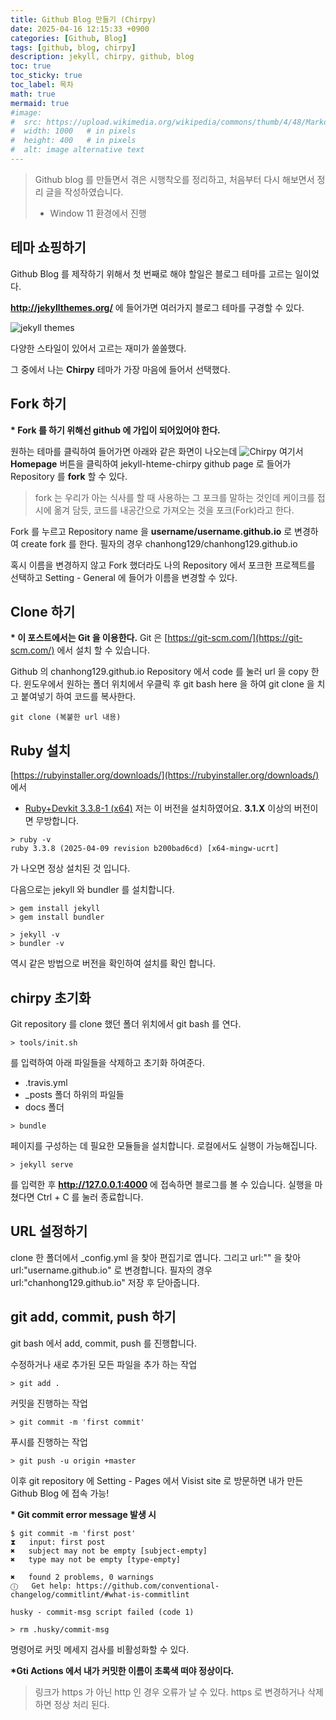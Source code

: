 ```yaml
---
title: Github Blog 만들기 (Chirpy)
date: 2025-04-16 12:15:33 +0900
categories: [Github, Blog]
tags: [github, blog, chirpy]
description: jekyll, chirpy, github, blog
toc: true
toc_sticky: true
toc_label: 목차
math: true
mermaid: true
#image:
#  src: https://upload.wikimedia.org/wikipedia/commons/thumb/4/48/Markdown-mark.svg/1200px-Markdown-mark.svg.png
#  width: 1000   # in pixels
#  height: 400   # in pixels
#  alt: image alternative text
---
```


> Github blog 를 만들면서 겪은 시행착오를 정리하고, 처음부터 다시 해보면서 정리 글을 작성하였습니다.
> - Window 11 환경에서 진행

## 테마 쇼핑하기
Github Blog 를 제작하기 위해서 첫 번째로 해야 할일은 블로그 테마를 고르는 일이었다. 

**http://jekyllthemes.org/** 에 들어가면 여러가지 블로그 테마를 구경할 수 있다. 

![jekyll themes](https://i.ibb.co/jvmZYYgH/image.png)

다양한 스타일이 있어서 고르는 재미가 쏠쏠했다.

그 중에서 나는 **Chirpy** 테마가 가장 마음에 들어서 선택했다.

## Fork 하기
**\* Fork 를 하기 위해선 github 에 가입이 되어있어야 한다.**

원하는 테마를 클릭하여 들어가면 아래와 같은 화면이 나오는데
![Chirpy](https://i.ibb.co/8HdqddK/image.png)
여기서 **Homepage** 버튼을 클릭하여 jekyll-hteme-chirpy github page 로 들어가 Repository 를 **fork** 할 수 있다.

> fork 는 우리가 아는 식사를 할 때 사용하는 그 포크를 말하는 것인데
> 케이크를 접시에 옮겨 담듯, 코드를 내공간으로 가져오는 것을 포크(Fork)라고 한다.

Fork 를 누르고 Repository name 을 **username/username.github.io** 로 변경하여 create fork 를 한다.
필자의 경우 chanhong129/chanhong129.github.io

혹시 이름을 변경하지 않고 Fork 했더라도 나의 Repository 에서 포크한 프로젝트를 선택하고 Setting - General 에 들어가 이름을 변경할 수 있다.

## Clone 하기
**\* 이 포스트에서는 Git 을 이용한다.**
Git 은 [https://git-scm.com/](https://git-scm.com/) 에서 설치 할 수 있습니다.

Github 의 chanhong129.github.io Repository 에서 code 를 눌러 url 을 copy 한다.
윈도우에서 원하는 폴더 위치에서 우클릭 후 git bash here 을 하여
git clone 을 치고 붙여넣기 하여 코드를 복사한다.

```git
git clone (복붙한 url 내용)
```

## Ruby 설치
[https://rubyinstaller.org/downloads/](https://rubyinstaller.org/downloads/) 에서
-   [Ruby+Devkit 3.3.8-1 (x64)](https://github.com/oneclick/rubyinstaller2/releases/download/RubyInstaller-3.3.8-1/rubyinstaller-devkit-3.3.8-1-x64.exe)
저는 이 버전을 설치하였어요.
**3.1.X** 이상의 버전이면 무방합니다.

```shell
> ruby -v
ruby 3.3.8 (2025-04-09 revision b200bad6cd) [x64-mingw-ucrt]
```
가 나오면 정상 설치된 것 입니다.

다음으로는 jekyll 와 bundler 를 설치합니다.
```shell
> gem install jekyll
> gem install bundler
```
```shell
> jekyll -v
> bundler -v
```
역시 같은 방법으로 버전을 확인하여 설치를 확인 합니다.

## chirpy 초기화
Git repository 를 clone 했던 폴더 위치에서 git bash 를 연다.
```shell
> tools/init.sh
```
를 입력하여 아래 파일들을 삭제하고 초기화 하여준다.
- .travis.yml
- _posts 폴더 하위의 파일들
- docs 폴더

```shell
> bundle
```
페이지를 구성하는 데 필요한 모듈들을 설치합니다.
로컬에서도 실행이 가능해집니다.
```shell
> jekyll serve
```
를 입력한 후 **http://127.0.0.1:4000** 에 접속하면 블로그를 볼 수 있습니다.
실행을 마쳤다면 Ctrl +  C 를 눌러 종료합니다.

## URL 설정하기
clone 한 폴더에서 _config.yml 을 찾아 편집기로 엽니다.
그리고 url:"" 을 찾아
url:"username.github.io" 로 변경합니다.
필자의 경우 url:"chanhong129.github.io"
저장 후 닫아줍니다.

## git add, commit, push 하기
git bash 에서 add, commit, push 를 진행합니다.

수정하거나 새로 추가된 모든 파일을 추가 하는 작업
```shell
> git add .
```

커밋을 진행하는 작업
```shell
> git commit -m 'first commit'
```

푸시를 진행하는 작업
```shell
> git push -u origin +master
```

이후 git repository 에 Setting - Pages 에서 Visist site 로 방문하면 내가 만든 Github Blog 에 접속 가능!

**\* Git commit error message 발생 시**
```
$ git commit -m 'first post'
⧗   input: first post
✖   subject may not be empty [subject-empty]
✖   type may not be empty [type-empty]

✖   found 2 problems, 0 warnings
ⓘ   Get help: https://github.com/conventional-changelog/commitlint/#what-is-commitlint

husky - commit-msg script failed (code 1)
```

```shell
> rm .husky/commit-msg
```

명령어로 커밋 메세지 검사를 비활성화할 수 있다.

**\*Gti Actions 에서 내가 커밋한 이름이 초록색 떠야 정상이다.**
 > 링크가 https 가 아닌 http 인 경우 오류가 날 수 있다.
 > https 로 변경하거나 삭제하면 정상 처리 된다.